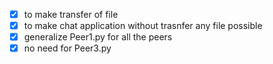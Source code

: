 - [x] to make transfer of file
- [x] to make chat application without trasnfer any file possible
- [x] generalize Peer1.py for all the peers
- [x] no need for Peer3.py
